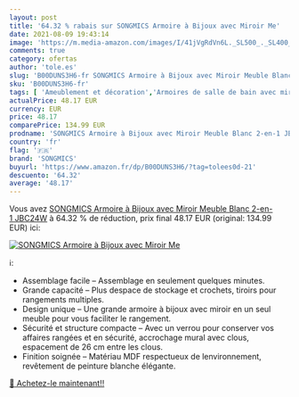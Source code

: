 ```yaml
---
layout: post
title: '64.32 % rabais sur SONGMICS Armoire à Bijoux avec Miroir Me'
date: 2021-08-09 19:43:14
image: 'https://m.media-amazon.com/images/I/41jVgRdVn6L._SL500_._SL400_.jpg'
comments: true
category: ofertas
author: 'tole.es'
slug: 'B00DUNS3H6-fr SONGMICS Armoire à Bijoux avec Miroir Meuble Blanc 2-en-1...'
sku: 'B00DUNS3H6-fr'
tags: [ 'Ameublement et décoration','Armoires de salle de bain avec miroir','Cuisine et Maison','Meubles','Meubles de salle de bain','Rangements de salle de bain','songmics', ]
actualPrice: 48.17 EUR
currency: EUR
price: 48.17
comparePrice: 134.99 EUR
prodname: 'SONGMICS Armoire à Bijoux avec Miroir Meuble Blanc 2-en-1 JBC24W'
country: 'fr'
flag: '🇫🇷'
brand: 'SONGMICS'
buyurl: 'https://www.amazon.fr/dp/B00DUNS3H6/?tag=tolees0d-21'
descuento: '64.32'
average: '48.17'
---
```


Vous avez [SONGMICS Armoire à Bijoux avec Miroir Meuble Blanc 2-en-1 JBC24W](https://www.amazon.fr/dp/B00DUNS3H6/?tag=tolees0d-21)  à  64.32 % de réduction, prix final  48.17 EUR (original: 134.99 EUR) ici:

[![SONGMICS Armoire à Bijoux avec Miroir Me](https://m.media-amazon.com/images/I/41jVgRdVn6L._SL500_._SL400_.jpg)](https://www.amazon.fr/dp/B00DUNS3H6/?tag=tolees0d-21)

ℹ️:

- Assemblage facile – Assemblage en seulement quelques minutes.
- Grande capacité – Plus despace de stockage et crochets, tiroirs pour rangements multiples.
- Design unique – Une grande armoire à bijoux avec miroir en un seul meuble pour vous faciliter le rangement.
- Sécurité et structure compacte – Avec un verrou pour conserver vos affaires rangées et en sécurité, accrochage mural avec clous, espacement de 26 cm entre les clous.
- Finition soignée – Matériau MDF respectueux de lenvironnement, revêtement de peinture blanche élégante.

[🛒 Achetez-le maintenant!!](https://www.amazon.fr/dp/B00DUNS3H6/?tag=tolees0d-21)
